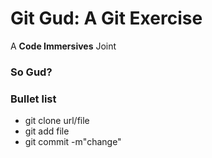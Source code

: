 # Git Gud: A Git Exercise

A **Code Immersives** Joint

### So Gud?

### Bullet list

* git clone url/file
* git add file
* git commit -m"change"
  